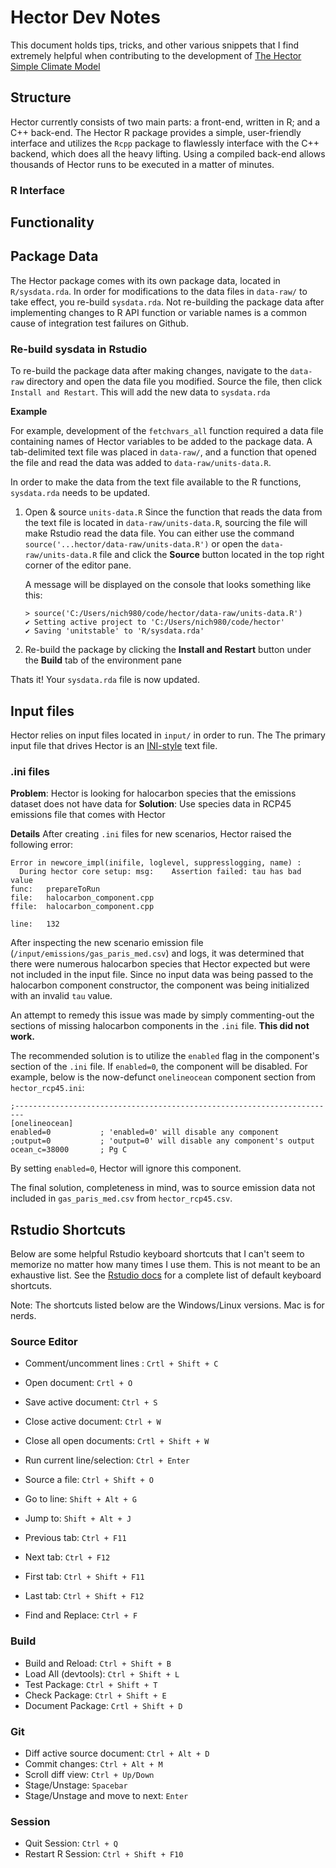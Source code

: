 Hector Dev Notes
=================
This document holds tips, tricks, and other various snippets that I find extremely helpful when contributing to the development of [The Hector Simple Climate Model ](https://github.com/JGCRI/hector) 


## Structure
Hector currently consists of two main parts: a front-end, written in R; and a C++ back-end. The Hector R package provides a simple, user-friendly interface and utilizes the `Rcpp` package to flawlessly interface with the C++ backend, which does all the heavy lifting. Using a compiled back-end allows thousands of Hector runs to be executed in a matter of minutes. 

### R Interface



## Functionality



## Package Data
The Hector package comes with its own package data, located in `R/sysdata.rda`. In order for modifications to the data files in `data-raw/` to take effect, you re-build `sysdata.rda`. Not re-building the package data after implementing changes to R API function or variable names is a common cause of integration test failures on Github.

### Re-build sysdata in Rstudio
To re-build the package data after making changes, navigate to the `data-raw` directory and open the data file you modified. Source the file, then click `Install and Restart`. This will add the new data to `sysdata.rda`

**Example**

For example, development of the `fetchvars_all` function required a data file containing names of Hector variables to be added to the package data. A tab-delimited text file was placed in `data-raw/`, and a function that opened the file and read the data was added to `data-raw/units-data.R`. 

In order to make the data from the text file available to the R functions, `sysdata.rda` needs to be updated. 

1. Open & source `units-data.R`
  Since the function that reads the data from the text file is located in `data-raw/units-data.R`, sourcing the file will make Rstudio read the data file. 
  You can either use the command `source('...hector/data-raw/units-data.R')` or open the `data-raw/units-data.R` file and click the **Source** button located in the top right corner of the editor pane.

    A message will be displayed on the console that looks something like this:
    ```
    > source('C:/Users/nich980/code/hector/data-raw/units-data.R')
    ✔ Setting active project to 'C:/Users/nich980/code/hector'
    ✔ Saving 'unitstable' to 'R/sysdata.rda'
    ```

2. Re-build the package by clicking the **Install and Restart** button under the **Build** tab of the environment pane

Thats it! Your `sysdata.rda` file is now updated.



## Input files
Hector relies on input files located in `input/` in order to run. The The primary input file that drives Hector 
is an [INI-style](https://en.wikipedia.org/wiki/INI_file) text file. 

### .ini files
**Problem**: Hector is looking for halocarbon species that the emissions dataset does not have data for
**Solution**: Use species data in RCP45 emissions file that comes with Hector

**Details**
After creating `.ini` files for new scenarios, Hector raised the following error:
```
Error in newcore_impl(inifile, loglevel, suppresslogging, name) : 
  During hector core setup: msg:  	Assertion failed: tau has bad value
func: 	prepareToRun
file: 	halocarbon_component.cpp
ffile:	halocarbon_component.cpp

line: 	132
```
After inspecting the new scenario emission file (`/input/emissions/gas_paris_med.csv`) and logs, it was determined that
there were numerous halocarbon species that Hector expected but were not included in the input file. Since no input data
was being passed to the halocarbon component constructor, the component was being initialized with an invalid `tau` value. 


An attempt to remedy this issue was made by simply commenting-out the sections of missing halocarbon components in the
`.ini` file. **This did not work.**

The recommended solution is to utilize the `enabled` flag in the component's section of the `.ini` file. If `enabled=0`,
the component will be disabled. For example, below is the now-defunct `onelineocean` component section from `hector_rcp45.ini`:
```
;------------------------------------------------------------------------
[onelineocean]
enabled=0			; 'enabled=0' will disable any component
;output=0			; 'output=0' will disable any component's output
ocean_c=38000		; Pg C
```
By setting `enabled=0`, Hector will ignore this component.

The final solution, completeness in mind, was to source emission data not included in `gas_paris_med.csv` from 
`hector_rcp45.csv`.



## Rstudio Shortcuts
Below are some helpful Rstudio keyboard shortcuts that I can't seem to memorize no matter how many times I use them. This is not meant to be an exhaustive list. See the [Rstudio docs](https://support.rstudio.com/hc/en-us/articles/200711853-Keyboard-Shortcuts) for a complete list of default keyboard shortcuts.

Note: The shortcuts listed below are the Windows/Linux versions. Mac is for nerds. 

### Source Editor
* Comment/uncomment lines : `Crtl + Shift + C`
* Open document: `Crtl + O`
* Save active document: `Ctrl + S`
* Close active document: `Ctrl + W`
* Close all open documents: `Crtl + Shift + W`

* Run current line/selection: `Ctrl + Enter`
* Source a file: `Ctrl + Shift + O`

* Go to line: `Shift + Alt + G`
* Jump to: `Shift + Alt + J`
* Previous tab: `Ctrl + F11`
* Next tab: `Ctrl + F12`
* First tab: `Ctrl + Shift + F11` 
* Last tab: `Ctrl + Shift + F12`
* Find and Replace: `Ctrl + F`

### Build
* Build and Reload: `Ctrl + Shift + B`
* Load All (devtools): `Ctrl + Shift + L`
* Test Package: `Ctrl + Shift + T`
* Check Package: `Ctrl + Shift + E`
* Document Package: `Crtl + Shift + D`

### Git
* Diff active source document: `Ctrl + Alt + D`
* Commit changes: `Ctrl + Alt + M`
* Scroll diff view: `Ctrl + Up/Down`
* Stage/Unstage: `Spacebar`
* Stage/Unstage and move to next: `Enter`

### Session
* Quit Session: `Ctrl + Q`
* Restart R Session: `Ctrl + Shift + F10`
